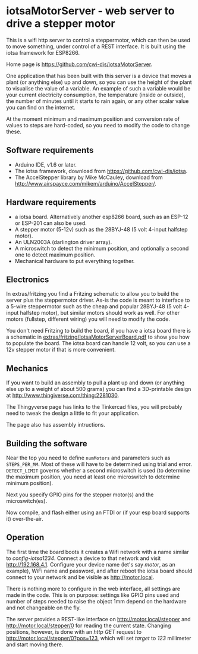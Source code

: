 # iotsaMotorServer - web server to drive a stepper motor

This is a wifi http server to control a steppermotor, which can then be used to move something, under control of a REST interface. It is built using the iotsa framework for ESP8266.

Home page is <https://github.com/cwi-dis/iotsaMotorServer>.

One application that has been built with this server is a device that moves a plant (or anything else) up and down, so you can use the height of the plant to visualise the value of a variable. An example of such a variable would be your current electricity consumption, the temperature (inside or outside), the number of minutes until it starts to rain again, or any other scalar value you can find on the internet.

At the moment minimum and maximum position and conversion rate of values to steps are hard-coded, so you need to modify the code to change these.

## Software requirements

* Arduino IDE, v1.6 or later.
* The iotsa framework, download from <https://github.com/cwi-dis/iotsa>.
* The AccelStepper library by Mike McCauley, download from <http://www.airspayce.com/mikem/arduino/AccelStepper/>.

## Hardware requirements

* a iotsa board. Alternatively another esp8266 board, such as an ESP-12 or ESP-201 can also be used.
* A stepper motor (5-12v) such as the 28BYJ-48 (5 volt 4-input halfstep motor).
* An ULN2003A (darlington driver array).
* A microswitch to detect the minimum position, and optionally a second one to detect maximum position.
* Mechanical hardware to put everything together.

## Electronics

In extras/fritzing you find a Fritzing schematic to allow you to build the server plus the steppermotor driver. As-is the code is meant to interface to a 5-wire steppermotor such as the cheap and popular 28BYJ-48 (5 volt 4-input halfstep motor), but similar motors should work as well. For other motors (fullstep, different wiring) you will need to modify the code.

You don't need Fritzing to build the board, if you have a iotsa board there is a schematic in [extras/fritzing/IotsaMotorServerBoard.pdf]() to show you how to populate the board. The iotsa board can handle 12 volt, so you can use a 12v stepper motor if that is more convenient.

## Mechanics

If you want to build an assembly to pull a plant up and down (or anything else up to a weight of about 500 grams) you can find a 3D-printable design at <http://www.thingiverse.com/thing:2281030>. 

The Thingyverse page has links to the Tinkercad files, you will probably need to tweak the design a little to fit your application.

The page also has assembly intructions.

## Building the software

Near the top you need to define `numMotors` and parameters such as `STEPS_PER_MM`. Most of these will have to be determined using trial and error. `DETECT_LIMIT` governs whether a second microswitch is used (to determine the maximum position, you need at least one microswitch to determine minimum position).

Next you specify GPIO pins for the stepper motor(s) and the microswitch(es).

Now compile, and flash either using an FTDI or (if your esp board supports it) over-the-air.

## Operation

The first time the board boots it creates a Wifi network with a name similar to _config-iotsa1234_.  Connect a device to that network and visit <http://192.168.4.1>. Configure your device name (let's say _motor_, as an example), WiFi name and password, and after reboot the iotsa board should connect to your network and be visible as <http://motor.local>.

There is nothing more to configure in the web interface, all settings are made in the code. This is on purpose: settings like GPIO pins used and number of steps needed to raise the object 1mm depend on the hardware and not changeable on the fly.

The server provides a REST-like interface on <http://motor.local/stepper> and <http://motor.local/stepper/0> for reading the current state. Changing positions, however, is done with an _http GET_ request to <http://motor.local/stepper/0?pos=123>, which will set _target_ to _123_ millimeter and start moving there.

